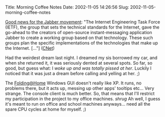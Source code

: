 Title: Morning Coffee Notes
Date: 2002-11-05 14:26:56
Slug: 2002-11-05-morning-coffee-notes


[Good news for the Jabber movement][1]: "The Internet Engineering Task Force
(IETF), the group that sets the technical standards for the Internet, gave the
go-ahead to the creators of open-source instant-messaging application Jabber
to create a working group based on that technology. These such groups plan the
specific implementations of the technologies that make up the Internet. […"]
([CNet][1])

Had the weirdest dream last night. I dreamed my sis borrowed my car, and when
she returned it, it was seriously dented at several spots. So far, so good,
but guess what: I _woke up and was totally pissed at her_. Luckily I noticed
that it was just a dream before calling and yelling at her. ;)

The [Folding@Home][2] Windows GUI doesn't really like XP. It runs, no problems
there, but it acts up, messing up other apps' tooltips etc… Very strange. The
console client is much better. So, that means that I'll restrict my
participation in the project to my office machines. _shrug_ Ah well, I guess
it's meant to run on office and school machines anyways… need all the spare
CPU cycles at home for myself. ;)

   [1]: http://news.com.com/2100-1023-964317.html
   [2]: http://folding.stanford.edu/
